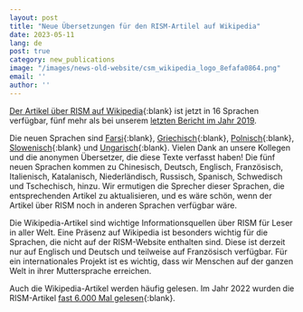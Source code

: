```yaml
---
layout: post
title: "Neue Übersetzungen für den RISM-Artilel auf Wikipedia"
date: 2023-05-11
lang: de
post: true
category: new_publications
image: "/images/news-old-website/csm_wikipedia_logo_8efafa0864.png"
email: ''
author: ''
---
```


[Der Artikel über RISM auf Wikipedia](https://en.wikipedia.org/wiki/R%C3%A9pertoire_International_des_Sources_Musicales){:blank} ist jetzt in 16 Sprachen verfügbar, fünf mehr als bei unserem [letzten Bericht im Jahr 2019](/new_publications/2019/10/10/risms-wikipedia-articles-now-updated.html).  

Die neuen Sprachen sind [Farsi](https://fa.wikipedia.org/wiki/%D9%81%D9%87%D8%B1%D8%B3%D8%AA_%D8%A8%DB%8C%D9%86%E2%80%8C%D8%A7%D9%84%D9%85%D9%84%D9%84%DB%8C_%D9%85%D9%86%D8%A7%D8%A8%D8%B9_%D9%85%D9%88%D8%B3%DB%8C%D9%82%DB%8C){:blank}, [Griechisch](https://el.wikipedia.org/wiki/%CE%94%CE%B9%CE%B5%CE%B8%CE%BD%CE%AD%CF%82_%CE%95%CF%85%CF%81%CE%B5%CF%84%CE%AE%CF%81%CE%B9%CE%BF_%CE%9C%CE%BF%CF%85%CF%83%CE%B9%CE%BA%CF%8E%CE%BD_%CE%A0%CE%B7%CE%B3%CF%8E%CE%BD){:blank}, [Polnisch](https://pl.wikipedia.org/wiki/R%C3%A9pertoire_International_des_Sources_Musicales){:blank}, [Slowenisch](https://sl.wikipedia.org/wiki/R%C3%A9pertoire_International_des_Sources_Musicales){:blank} und [Ungarisch](https://hu.wikipedia.org/wiki/R%C3%A9pertoire_International_des_Sources_Musicales){:blank}. Vielen Dank an unsere Kollegen und die anonymen Übersetzer, die diese Texte verfasst haben!  Die fünf neuen Sprachen kommen zu Chinesisch, Deutsch, Englisch, Französisch, Italienisch, Katalanisch, Niederländisch, Russisch, Spanisch, Schwedisch und Tschechisch, hinzu. Wir ermutigen die Sprecher dieser Sprachen, die entsprechenden Artikel zu aktualisieren, und es wäre schön, wenn der Artikel über RISM noch in anderen Sprachen verfügbar wäre.  

Die Wikipedia-Artikel sind wichtige Informationsquellen über RISM für Leser in aller Welt. Eine Präsenz auf Wikipedia ist besonders wichtig für die Sprachen, die nicht auf der RISM-Website enthalten sind. Diese ist derzeit nur auf Englisch und Deutsch und teilweise auf Französisch verfügbar. Für ein internationales Projekt ist es wichtig, dass wir Menschen auf der ganzen Welt in ihrer Muttersprache erreichen.  

Auch die Wikipedia-Artikel werden häufig gelesen. Im Jahr 2022 wurden die RISM-Artikel [fast 6.000 Mal gelesen](https://pageviews.wmcloud.org/langviews/?project=en.wikipedia.org&platform=all-access&agent=user&start=2022-05-10&end=2023-05-10&sort=views&direction=1&view=list&page=R%C3%A9pertoire%20International%20des%20Sources%20Musicales){:blank}. 

